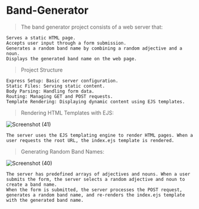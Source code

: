 # Band-Generator
> The band generator project consists of a web server that:
 
    Serves a static HTML page.
    Accepts user input through a form submission.
    Generates a random band name by combining a random adjective and a noun.
    Displays the generated band name on the web page.
  
> Project Structure

    Express Setup: Basic server configuration.
    Static Files: Serving static content.
    Body Parsing: Handling form data.
    Routing: Managing GET and POST requests.
    Template Rendering: Displaying dynamic content using EJS templates.

> Rendering HTML Templates with EJS:

![Screenshot (41)](https://github.com/user-attachments/assets/7c44f5d4-3551-4ec3-9174-c9cba7eef607)


    The server uses the EJS templating engine to render HTML pages. When a user requests the root URL, the index.ejs template is rendered.

> Generating Random Band Names:

![Screenshot (40)](https://github.com/user-attachments/assets/e88799ac-3754-442b-8024-1bee55a5852c)

    The server has predefined arrays of adjectives and nouns. When a user submits the form, the server selects a random adjective and noun to create a band name.
    When the form is submitted, the server processes the POST request, generates a random band name, and re-renders the index.ejs template with the generated band name.
